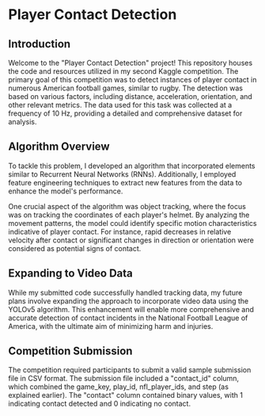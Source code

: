 # Player Contact Detection

## Introduction

Welcome to the "Player Contact Detection" project! This repository houses the code and resources utilized in my second Kaggle competition. The primary goal of this competition was to detect instances of player contact in numerous American football games, similar to rugby. The detection was based on various factors, including distance, acceleration, orientation, and other relevant metrics. The data used for this task was collected at a frequency of 10 Hz, providing a detailed and comprehensive dataset for analysis.

## Algorithm Overview

To tackle this problem, I developed an algorithm that incorporated elements similar to Recurrent Neural Networks (RNNs). Additionally, I employed feature engineering techniques to extract new features from the data to enhance the model's performance.

One crucial aspect of the algorithm was object tracking, where the focus was on tracking the coordinates of each player's helmet. By analyzing the movement patterns, the model could identify specific motion characteristics indicative of player contact. For instance, rapid decreases in relative velocity after contact or significant changes in direction or orientation were considered as potential signs of contact.

## Expanding to Video Data

While my submitted code successfully handled tracking data, my future plans involve expanding the approach to incorporate video data using the YOLOv5 algorithm. This enhancement will enable more comprehensive and accurate detection of contact incidents in the National Football League of America, with the ultimate aim of minimizing harm and injuries.

## Competition Submission

The competition required participants to submit a valid sample submission file in CSV format. The submission file included a "contact_id" column, which combined the game_key, play_id, nfl_player_ids, and step (as explained earlier). The "contact" column contained binary values, with 1 indicating contact detected and 0 indicating no contact.
